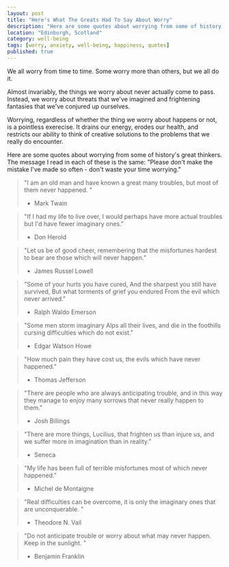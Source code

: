 ```yaml
---
layout: post
title: "Here's What The Greats Had To Say About Worry"
description: "Here are some quotes about worrying from some of history's great thinkers. The message I read in each of these is the same: \"Please don't make the mistake I've made so often - don't waste your time worrying.\""
location: "Edinburgh, Scotland"
category: well-being
tags: [worry, anxiety, well-being, happiness, quotes]
published: true
---
```


We all worry from time to time. Some worry more than others, but we all do it.

Almost invariably, the things we worry about never actually come to pass. Instead, we worry about threats that we've imagined and frightening fantasies that we've conjured up ourselves.

Worrying, regardless of whether the thing we worry about happens or not, is a pointless exerecise. It drains our energy, erodes our health, and restricts our ability to think of creative solutions to the problems that we really do encounter.

Here are some quotes about worrying from some of history's great thinkers. The message I read in each of these is the same: "Please don't make the mistake I've made so often - don't waste your time worrying."

> "I am an old man and have known a great many troubles, but most of them never happened. "<br>
>  - Mark Twain

> "If I had my life to live over, I would perhaps have more actual troubles but I'd have fewer imaginary ones."<br>
>  - Don Herold

> "Let us be of good cheer, remembering that the misfortunes hardest to bear are those which will never happen."<br>
>  - James Russel Lowell

> "Some of your hurts you have cured,
> And the sharpest you still have survived,
> But what torments of grief you endured
> From the evil which never arrived."<br>
> - Ralph Waldo Emerson

> "Some men storm imaginary Alps all their lives, and die in the foothills cursing difficulties which do not exist."<br>
> - Edgar Watson Howe

> "How much pain they have cost us, the evils which have never happened."<br>
> - Thomas Jefferson

> "There are people who are always anticipating trouble, and in this way they manage to enjoy many sorrows that never really happen to them."<br>
> - Josh Billings

> "There are more things, Lucilius, that frighten us than injure us, and we suffer more in imagination than in reality."<br>
> - Seneca

> "My life has been full of terrible misfortunes most of which never happened."<br>
> - Michel de Montaigne

> "Real difficulties can be overcome, it is only the imaginary ones that are unconquerable. " <br>
> - Theodore N. Vail

> "Do not anticipate trouble or worry about what may never happen.  Keep in the sunlight. "<br>
> - Benjamin Franklin